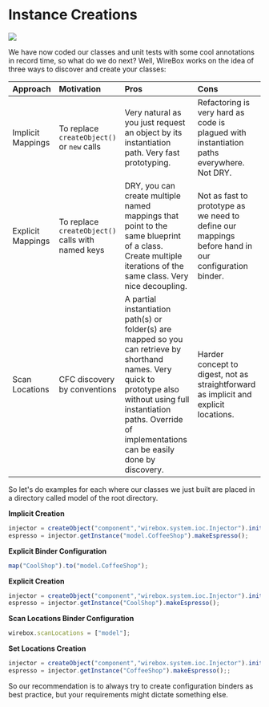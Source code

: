 # Instance Creations

![](../.gitbook/assets/instance_mappings.jpg)

We have now coded our classes and unit tests with some cool annotations in record time, so what do we do next? Well, WireBox works on the idea of three ways to discover and create your classes:

| Approach | Motivation | Pros | Cons |
| :--- | :--- | :--- | :--- |
| Implicit Mappings | To replace `createObject()` or `new` calls | Very natural as you just request an object by its instantiation path. Very fast prototyping. | Refactoring is very hard as code is plagued with instantiation paths everywhere. Not DRY. |
| Explicit Mappings | To replace `createObject()` calls with named keys | DRY, you can create multiple named mappings that point to the same blueprint of a class. Create multiple iterations of the same class. Very nice decoupling. | Not as fast to prototype as we need to define our mappings before hand in our configuration binder. |
| Scan Locations | CFC discovery by conventions | A partial instantiation path\(s\) or folder\(s\) are mapped so you can retrieve by shorthand names. Very quick to prototype also without using full instantiation paths. Override of implementations can be easily done by discovery. | Harder concept to digest, not as straightforward as implicit and explicit locations. |

So let's do examples for each where our classes we just built are placed in a directory called model of the root directory.

**Implicit Creation**

```javascript
injector = createObject("component","wirebox.system.ioc.Injector").init();
espresso = injector.getInstance("model.CoffeeShop").makeEspresso();
```

  
 **Explicit Binder Configuration**

```javascript
map("CoolShop").to("model.CoffeeShop");
```

  
 **Explicit Creation**

```javascript
injector = createObject("component","wirebox.system.ioc.Injector").init();
espresso = injector.getInstance("CoolShop").makeEspresso();
```

  
 **Scan Locations Binder Configuration**

```javascript
wirebox.scanLocations = ["model"];
```

  
 **Set Locations Creation**

```javascript
injector = createObject("component","wirebox.system.ioc.Injector").init();
espresso = injector.getInstance("CoffeeShop").makeEspresso();;
```

  
 So our recommendation is to always try to create configuration binders as best practice, but your requirements might dictate something else.

